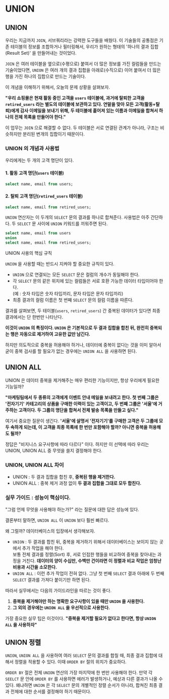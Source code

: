 # UNION

## UNION&#x20;

우리는 지금까지 `JOIN`, 서브쿼리라는 강력한 도구들을 배웠다. 이 기술들의 공통점은 기존 테이블의 정보를 조합하거나 필터링해서, 우리가 원하는 형태의 '하나의 결과 집합(Result Set)' 을 만들어내는 것이었다.&#x20;

`JOIN` 은 여러 테이블을 옆으로(수평으로) 붙여서 더 많은 정보를 가진 컬럼들을 만드는 기술이었다면, `UNION` 은 여러 개의 결과 집합을 아래로(수직으로) 이어 붙여서 더 많은 행을 가진 하나의 집합으로 만드는 기술이다.&#x20;

이 개념을 이해하기 위해서, 오늘의 문제 상황을 살펴보자.&#x20;

**"우리 쇼핑몰은 현재 활동 중인 고객을 `users` 테이블에, 과거에 탈퇴한 고객을 `retired_users` 라는 별도의 테이블에 보관하고 있다. 연말을 맞아 모든 고객(활동+탈퇴)에게 감사 이메일을 보내기 위해, 두 테이블에 흩어져 있는 이름과 이메일을 합쳐서 하나의 전체 목록을 만들어야 한다."**

이 업무는 `JOIN` 으로 해결할 수 없다. 두 테이블은 서로 연결된 관계가 아니라, 구조는 비슷하지만 분리된 변개의 집합이기 때문이다.&#x20;

### UNION 의 개념과 사용법&#x20;

우리에게는 두 개의 고객 명단이 있다.&#x20;

#### 1. 활동 고객 명단(`users` 테이블)&#x20;

```sql
select name, email from users; 
```

#### 2. 탈퇴 고객 명단(`retired_users` 테이블)&#x20;

```sql
select name, email from retired_users; 
```

`UNION` 연산자는 이 두개의 `SELECT` 문의 결과를 하나로 합쳐준다. 사용법은 아주 간단하다. 두 `SELECT` 문 사이에 `UNION` 키워드를 끼워주면 된다.&#x20;

```sql
select name, email from users
union
select name, email from retired_users; 
```

UNION 사용의 핵심 규칙&#x20;

`UNION` 을 사용할 때는 반드시 지켜야 할 중요한 규칙이 있다.&#x20;

* `UNION` 으로 연결되는 모든 `SELECT` 문은 컬럼의 개수가 동일해야 한다.&#x20;
* 각 `SELECT` 문의 같은 위치에 있는 컬럼들은 서로 호환 가능한 데이터 타입이어야 한다. \
  (예 : 숫자 타입은 숫자 타입끼리, 문자 타입은 문자 타입끼리)&#x20;
* 최종 결과의 컬럼 이름은 첫 번째 `SELECT` 문의 컬럼 이름을 따른다.&#x20;

결과를 살펴보면, 두 테이블(`users`, `retired_users`) 간 중복된 데이터가 있다면 최종 결과에서는 단 한번만 나타난다.&#x20;

**이것이 `UNION` 의 특징이다. `UNION` 은 기본적으로 두 결과 집합을 합친 뒤, 완전히 중복되는 행은 자동으로 제거하여 고유한 값만 남긴다.**&#x20;

하지만 의도적으로 중복을 허용해야 하거나, 데이터에 중복이 없다는 것을 이미 알아서 굳이 중복 검사를 할 필요가 없는 경우에는 `UNION ALL` 을 사용하면 된다.&#x20;

## UNION ALL

UNION 은 데이터 중복을 제거해주는 매우 편리한 기능이지만, 항상 우리에게 필요한 기능일까?&#x20;

**"마케팅팀에서 두 종류의 고객에게 이벤트 안내 메일을 보내려고 한다. 첫 번째 그룹은 '전자기기' 카테고리의 상품을 구매한 이력이 있는 고객이고, 두 번째 그룹은 '서울'에 거주하는 고객이다. 두 그룹의 명단을 합쳐서 전체 발송 목록을 만들고 싶다."**

여기서 중요한 질문이 생긴다. **'서울'에 살명서 '전자기기'를 구매한 고객은 두 그룹에 모두 속하게 되는데, 이 고객을 최종 목록에 한 번만 포함해야 할까? 아니면 중복을 허용해도 될까?**&#x20;

정답은 "비지니스 요구사항에 따라 다르다" 이다. 하지만 이 선택에 따라 우리는 UNION, UNION ALL 중 무엇을 쓸지 결정해야 한다.&#x20;

### UNION, UNION ALL 차이

* UNION : 두 결과 집합을 합친 후, **중복된 행을 제거한다.**&#x20;
* UNION ALL : 중복 제거 과정 없이 **두 결과 집합을 그대로 모두 합친다.**&#x20;

### 실무 가이드 : 성능이 핵심이다.&#x20;

"그럼 언제 무엇을 사용해야 하는가?" 라는 질문에 대한 답은 성능에 있다.&#x20;

결론부터 말하면, `UNION ALL` 이 `UNION` 보다 훨씬 빠르다.&#x20;

왜 그럴까? 데이터베이스의 입장에서 생각해보자.&#x20;

* `UNION` : 두 결과를 합친 뒤, 중복을 제거하기 위해서 데이터베이스는 보이지 않는 곳에서 추가 작업을 해야 한다.\
  보통 전체 결과를 정렬(Sort) 후, 서로 인접한 행들을 비교하여 중복을 찾아내는 과정을 거친다. **데이터의 양이 수십만, 수백만 건이라면 이 정렬과 비교 작업은 엄청난 비용과 시간을 소모한다.**&#x20;
* `UNION ALL` : 이런 추가 작업이 전혀 없다. 그냥 첫 번째 `SELECT` 결과 아래에 두 번째 `SELECT` 결과를 가져다 붙이기만 하면 된다.&#x20;

따라서 실무에서는 다음의 가이드라인을 따르는 것이 좋다.&#x20;

1. **중복을 제거해야만 하는 명확한 요구사항이 있을 때만 `UNION` 을 사용한다.**&#x20;
2. **그 외의 경우에는 `UNION ALL` 을 우선적으로 사용한다.**&#x20;

가장 중요한 실무 팁은 이것이다. **"중복을 제거할 필요가 없다고 한다면, 항상 `UNION ALL` 을 사용하자"**&#x20;

## UNION 정렬&#x20;

`UNION`, `UNION ALL` 을 사용하여 여러 `SELECT` 문의 결과를 합칠 때, 최종 결과 집합에 대해서 정렬을 적용할 수 있다. 이때 `ORDER BY` 절의 위치가 중요하다.&#x20;

`ORDER BY` 절은 전체 `UNION` 연산의 가장 마지막에 한 번만 사용해야 한다. 만약 각 `SEELCT` 문 안에 `ORDER BY` 를 사용하면 에러가 발생하거나, 예상과 다른 결과가 나올 수 있다. 왜냐하면 `UNION` 은 각 `SELECT` 문의 개별적인 정렬 순서가 아니라, 합쳐진 최종 결과 전체에 대한 순서를 결정해야 하기 때문이다.&#x20;
